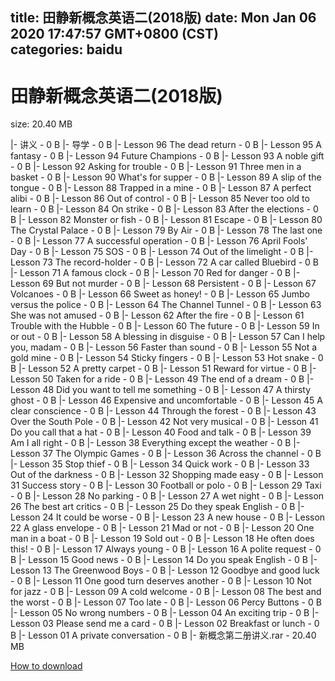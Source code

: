 
title: 田静新概念英语二(2018版)
date: Mon Jan 06 2020 17:47:57 GMT+0800 (CST)    
categories: baidu
---

# 田静新概念英语二(2018版)
size: 20.40 MB
 
 
|- 讲义 - 0 B
|- 导学 - 0 B
|- Lesson 96 The dead return - 0 B
|- Lesson 95 A fantasy - 0 B
|- Lesson 94 Future Champions - 0 B
|- Lesson 93 A noble gift - 0 B
|- Lesson 92 Asking for trouble - 0 B
|- Lesson 91 Three men in a basket - 0 B
|- Lesson 90 What's for supper - 0 B
|- Lesson 89 A slip of the tongue - 0 B
|- Lesson 88 Trapped in a mine - 0 B
|- Lesson 87 A perfect alibi - 0 B
|- Lesson 86 Out of control - 0 B
|- Lesson 85 Never too old to learn - 0 B
|- Lesson 84 On strike - 0 B
|- Lesson 83 After the elections - 0 B
|- Lesson 82 Monster or fish - 0 B
|- Lesson 81 Escape - 0 B
|- Lesson 80 The Crystal Palace - 0 B
|- Lesson 79 By Air - 0 B
|- Lesson 78 The last one - 0 B
|- Lesson 77 A successful operation - 0 B
|- Lesson 76 April Fools' Day - 0 B
|- Lesson 75 SOS - 0 B
|- Lesson 74 Out of the limelight - 0 B
|- Lesson 73 The record-holder - 0 B
|- Lesson 72 A car called Bluebird - 0 B
|- Lesson 71 A famous clock - 0 B
|- Lesson 70 Red for danger - 0 B
|- Lesson 69 But not murder - 0 B
|- Lesson 68 Persistent - 0 B
|- Lesson 67 Volcanoes - 0 B
|- Lesson 66 Sweet as honey! - 0 B
|- Lesson 65 Jumbo versus the police - 0 B
|- Lesson 64 The Channel Tunnel - 0 B
|- Lesson 63 She was not amused - 0 B
|- Lesson 62 After the fire - 0 B
|- Lesson 61 Trouble with the Hubble - 0 B
|- Lesson 60 The future - 0 B
|- Lesson 59 In or out - 0 B
|- Lesson 58 A blessing in disguise - 0 B
|- Lesson 57 Can I help you, madam - 0 B
|- Lesson 56 Faster than sound - 0 B
|- Lesson 55 Not a gold mine - 0 B
|- Lesson 54 Sticky fingers - 0 B
|- Lesson 53 Hot snake - 0 B
|- Lesson 52 A pretty carpet - 0 B
|- Lesson 51 Reward for virtue - 0 B
|- Lesson 50 Taken for a ride - 0 B
|- Lesson 49 The end of a dream - 0 B
|- Lesson 48 Did you want to tell me something - 0 B
|- Lesson 47 A thirsty ghost - 0 B
|- Lesson 46 Expensive and uncomfortable - 0 B
|- Lesson 45 A clear conscience - 0 B
|- Lesson 44 Through the forest - 0 B
|- Lesson 43 Over the South Pole - 0 B
|- Lesson 42 Not very musical - 0 B
|- Lesson 41 Do you call that a hat - 0 B
|- Lesson 40 Food and talk - 0 B
|- Lesson 39 Am I all right - 0 B
|- Lesson 38 Everything except the weather - 0 B
|- Lesson 37 The Olympic Games - 0 B
|- Lesson 36 Across the channel - 0 B
|- Lesson 35 Stop thief - 0 B
|- Lesson 34 Quick work - 0 B
|- Lesson 33 Out of the darkness - 0 B
|- Lesson 32 Shopping made easy - 0 B
|- Lesson 31 Success story - 0 B
|- Lesson 30 Football or polo - 0 B
|- Lesson 29 Taxi - 0 B
|- Lesson 28 No parking - 0 B
|- Lesson 27 A wet night - 0 B
|- Lesson 26 The best art critics - 0 B
|- Lesson 25 Do they speak English - 0 B
|- Lesson 24 It could be worse - 0 B
|- Lesson 23 A new house - 0 B
|- Lesson 22 A glass envelope - 0 B
|- Lesson 21 Mad or not - 0 B
|- Lesson 20 One man in a boat - 0 B
|- Lesson 19 Sold out - 0 B
|- Lesson 18 He often does this! - 0 B
|- Lesson 17 Always young - 0 B
|- Lesson 16 A polite request - 0 B
|- Lesson 15 Good news - 0 B
|- Lesson 14 Do you speak English - 0 B
|- Lesson 13 The Greenwood Boys - 0 B
|- Lesson 12 Goodbye and good luck - 0 B
|- Lesson 11 One good turn deserves another - 0 B
|- Lesson 10 Not for jazz - 0 B
|- Lesson 09 A cold welcome - 0 B
|- Lesson 08 The best and the worst - 0 B
|- Lesson 07 Too late - 0 B
|- Lesson 06 Percy Buttons - 0 B
|- Lesson 05 No wrong numbers - 0 B
|- Lesson 04 An exciting trip - 0 B
|- Lesson 03 Please send me a card - 0 B
|- Lesson 02 Breakfast or lunch - 0 B
|- Lesson 01 A private conversation - 0 B
|- 新概念第二册讲义.rar - 20.40 MB

[How to download](https://bpcam.bemobtrk.com/go/2ceec3aa-1ca2-46d6-b9ff-aaa5c184517c?jno=2535)